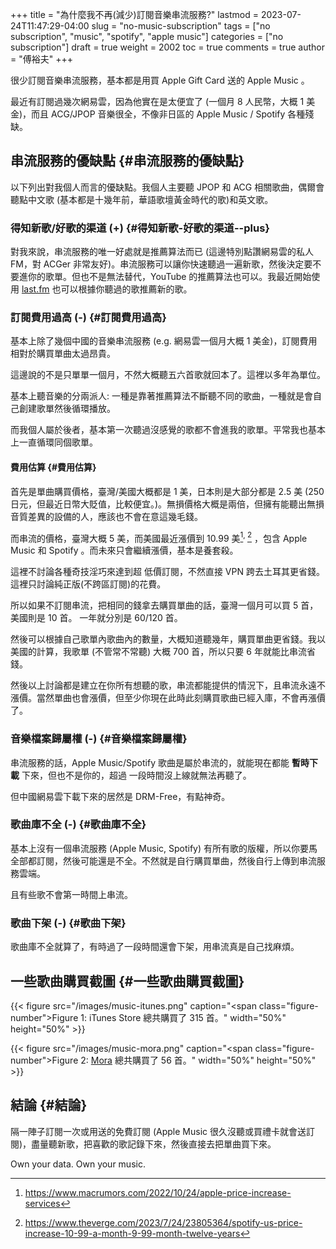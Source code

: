 +++
title = "為什麼我不再(減少)訂閱音樂串流服務?"
lastmod = 2023-07-24T11:47:29-04:00
slug = "no-music-subscription"
tags = ["no subscription", "music", "spotify", "apple music"]
categories = ["no subscription"]
draft = true
weight = 2002
toc = true
comments = true
author = "傅裕夫"
+++

很少訂閱音樂串流服務，基本都是用買 Apple Gift Card 送的 Apple Music 。

最近有訂閱過幾次網易雲，因為他實在是太便宜了 (一個月 8 人民幣，大概 1 美金)，而且 ACG/JPOP 音樂很全，不像非日區的 Apple Music / Spotify 各種殘缺。


## 串流服務的優缺點 {#串流服務的優缺點}

以下列出對我個人而言的優缺點。我個人主要聽 JPOP 和 ACG 相關歌曲，偶爾會聽點中文歌 (基本都是十幾年前，華語歌壇黃金時代的歌)和英文歌。


### 得知新歌/好歌的渠道 (+) {#得知新歌-好歌的渠道--plus}

對我來說，串流服務的唯一好處就是推薦算法而已 (這邊特別點讚網易雲的私人 FM，對 ACGer 非常友好)。串流服務可以讓你快速聽過一遍新歌，然後決定要不要進你的歌單。但也不是無法替代，YouTube 的推薦算法也可以。我最近開始使用 [last.fm](https://last.fm) 也可以根據你聽過的歌推薦新的歌。


### 訂閱費用過高 (-) {#訂閱費用過高}

基本上除了幾個中國的音樂串流服務 (e.g. 網易雲一個月大概 1 美金)，訂閱費用相對於購買單曲太過昂貴。

這邊說的不是只單單一個月，不然大概聽五六首歌就回本了。這裡以多年為單位。

基本上聽音樂的分兩派人: 一種是靠著推薦算法不斷聽不同的歌曲，一種就是會自己創建歌單然後循環播放。

而我個人屬於後者，基本第一次聽過沒感覺的歌都不會進我的歌單。平常我也基本上一直循環同個歌單。


#### 費用估算 {#費用估算}

首先是單曲購買價格，臺灣/美國大概都是 1 美，日本則是大部分都是 2.5 美 (250 日元，但最近日幣大貶值，比較便宜。)。無損價格大概是兩倍，但擁有能聽出無損音質差異的設備的人，應該也不會在意這幾毛錢。

而串流的價格，臺灣大概 5 美，而美國最近漲價到 10.99 美[^fn:1]<sup>, </sup>[^fn:2] ，包含 Apple Music
和 Spotify 。而未來只會繼續漲價，基本是養套殺。

這裡不討論各種奇技淫巧來達到超 低價訂閱，不然直接 VPN 跨去土耳其更省錢。這裡只討論純正版(不跨區訂閱)的花費。

所以如果不訂閱串流，把相同的錢拿去購買單曲的話，臺灣一個月可以買 5 首，美國則是 10
首。 一年就分別是 60/120 首。

然後可以根據自己歌單內歌曲內的數量，大概知道聽幾年，購買單曲更省錢。我以美國的計算，我歌單 (不管常不常聽) 大概 700 首，所以只要 6 年就能比串流省錢。

然後以上討論都是建立在你所有想聽的歌，串流都能提供的情況下，且串流永遠不漲價。當然單曲也會漲價，但至少你現在此時此刻購買歌曲已經入庫，不會再漲價了。


### 音樂檔案歸屬權 (-) {#音樂檔案歸屬權}

串流服務的話，Apple Music/Spotify 歌曲是屬於串流的，就能現在都能 **暫時下載** 下來，但也不是你的，超過 一段時間沒上線就無法再聽了。

但中國網易雲下載下來的居然是 DRM-Free，有點神奇。


### 歌曲庫不全 (-) {#歌曲庫不全}

基本上沒有一個串流服務 (Apple Music, Spotify) 有所有歌的版權，所以你要馬全部都訂閱，然後可能還是不全。不然就是自行購買單曲，然後自行上傳到串流服務雲端。

且有些歌不會第一時間上串流。


### 歌曲下架 (-) {#歌曲下架}

歌曲庫不全就算了，有時過了一段時間還會下架，用串流真是自己找麻煩。


## 一些歌曲購買截圖 {#一些歌曲購買截圖}

{{< figure src="/images/music-itunes.png" caption="<span class=\"figure-number\">Figure 1: </span>iTunes Store 總共購買了 315 首。" width="50%" height="50%" >}}

{{< figure src="/images/music-mora.png" caption="<span class=\"figure-number\">Figure 2: </span>[Mora](https://mora.jp/) 總共購買了 56 首。" width="50%" height="50%" >}}


## 結論 {#結論}

隔一陣子訂閱一次或用送的免費訂閱 (Apple Music 很久沒聽或買禮卡就會送訂閱)，盡量聽新歌，把喜歡的歌記錄下來，然後直接去把單曲買下來。

Own your data. Own your music.

[^fn:1]: <https://www.macrumors.com/2022/10/24/apple-price-increase-services>
[^fn:2]: <https://www.theverge.com/2023/7/24/23805364/spotify-us-price-increase-10-99-a-month-9-99-month-twelve-years>